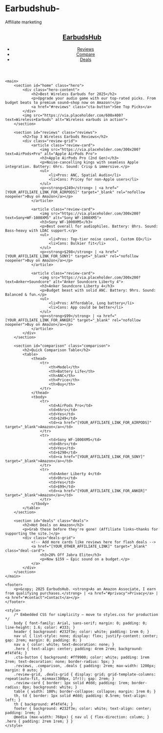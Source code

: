 # Earbudshub-
Affiliate marketing 
<!DOCTYPE html>
<html lang="en">
<head>
    <meta charset="UTF-8">
    <meta name="viewport" content="width=device-width, initial-scale=1.0">
    <title>Best Wireless Earbuds 2025 - Top Picks & Reviews</title>
    <meta name="description" content="Discover the best wireless earbuds for 2025. Expert reviews, comparisons, and deals on Amazon.">
    <meta name="keywords" content="best wireless earbuds, earbuds 2025, amazon earbuds">
    <!-- Open Graph for social sharing -->
    <meta property="og:title" content="Best Wireless Earbuds 2025">
    <meta property="og:description" content="Top picks for sound, battery, and value.">
    <meta property="og:image" content="https://via.placeholder.com/1200x630?text=Best+Earbuds+2025">
    <link rel="stylesheet" href="styles.css"> <!-- We'll add CSS below -->
</head>
<body>
    <header>
        <nav>
            <div class="nav-container">
                <h1><a href="#home">EarbudsHub</a></h1>
                <ul>
                    <li><a href="#reviews">Reviews</a></li>
                    <li><a href="#comparison">Compare</a></li>
                    <li><a href="#deals">Deals</a></li>
                </ul>
            </div>
        </nav>
    </header>

    <main>
        <section id="home" class="hero">
            <div class="hero-content">
                <h2>Best Wireless Earbuds for 2025</h2>
                <p>Upgrade your audio game with our top-rated picks. From budget beats to premium sound—shop now on Amazon!</p>
                <a href="#reviews" class="cta-button">See Top Picks</a>
            </div>
            <img src="https://via.placeholder.com/600x400?text=Wireless+Earbuds" alt="Wireless earbuds in action">
        </section>

        <section id="reviews" class="reviews">
            <h2>Top 3 Wireless Earbuds Reviews</h2>
            <div class="review-grid">
                <article class="review-card">
                    <img src="https://via.placeholder.com/300x200?text=AirPods+Pro" alt="Apple AirPods Pro">
                    <h3>Apple AirPods Pro (2nd Gen)</h3>
                    <p>Noise-cancelling kings with seamless Apple integration. Battery: 6hrs. Sound: Crisp & immersive.</p>
                    <ul>
                        <li>Pros: ANC, Spatial Audio</li>
                        <li>Cons: Pricey for non-Apple users</li>
                    </ul>
                    <p><strong>$249</strong> | <a href="[YOUR_AFFILIATE_LINK_FOR_AIRPODS]" target="_blank" rel="nofollow noopener">Buy on Amazon</a></p>
                </article>

                <article class="review-card">
                    <img src="https://via.placeholder.com/300x200?text=Sony+WF-1000XM5" alt="Sony WF-1000XM5">
                    <h3>Sony WF-1000XM5</h3>
                    <p>Best overall for audiophiles. Battery: 8hrs. Sound: Bass-heavy with LDAC support.</p>
                    <ul>
                        <li>Pros: Top-tier noise cancel, Custom EQ</li>
                        <li>Cons: Bulkier fit</li>
                    </ul>
                    <p><strong>$298</strong> | <a href="[YOUR_AFFILIATE_LINK_FOR_SONY]" target="_blank" rel="nofollow noopener">Buy on Amazon</a></p>
                </article>

                <article class="review-card">
                    <img src="https://via.placeholder.com/300x200?text=Anker+Soundcore" alt="Anker Soundcore Liberty 4">
                    <h3>Anker Soundcore Liberty 4</h3>
                    <p>Budget beast with solid ANC. Battery: 9hrs. Sound: Balanced & fun.</p>
                    <ul>
                        <li>Pros: Affordable, Long battery</li>
                        <li>Cons: App could be better</li>
                    </ul>
                    <p><strong>$99</strong> | <a href="[YOUR_AFFILIATE_LINK_FOR_ANKER]" target="_blank" rel="nofollow noopener">Buy on Amazon</a></p>
                </article>
            </div>
        </section>

        <section id="comparison" class="comparison">
            <h2>Quick Comparison Table</h2>
            <table>
                <thead>
                    <tr>
                        <th>Model</th>
                        <th>Battery Life</th>
                        <th>ANC</th>
                        <th>Price</th>
                        <th>Buy</th>
                    </tr>
                </thead>
                <tbody>
                    <tr>
                        <td>AirPods Pro</td>
                        <td>6hrs</td>
                        <td>Yes</td>
                        <td>$249</td>
                        <td><a href="[YOUR_AFFILIATE_LINK_FOR_AIRPODS]" target="_blank">Amazon</a></td>
                    </tr>
                    <tr>
                        <td>Sony WF-1000XM5</td>
                        <td>8hrs</td>
                        <td>Yes</td>
                        <td>$298</td>
                        <td><a href="[YOUR_AFFILIATE_LINK_FOR_SONY]" target="_blank">Amazon</a></td>
                    </tr>
                    <tr>
                        <td>Anker Liberty 4</td>
                        <td>9hrs</td>
                        <td>Yes</td>
                        <td>$99</td>
                        <td><a href="[YOUR_AFFILIATE_LINK_FOR_ANKER]" target="_blank">Amazon</a></td>
                    </tr>
                </tbody>
            </table>
        </section>

        <section id="deals" class="deals">
            <h2>Hot Deals on Amazon</h2>
            <p>Grab these before they're gone! (Affiliate links—thanks for supporting the site.)</p>
            <div class="deals-grid">
                <!-- Add more cards like reviews here for flash deals -->
                <a href="[YOUR_OTHER_AFFILIATE_LINK]" target="_blank" class="deal-card">
                    <h3>20% Off Jabra Elite</h3>
                    <p>Now $159 – Epic sound on a budget.</p>
                </a>
            </div>
        </section>
    </main>

    <footer>
        <p>&copy; 2025 EarbudsHub. <strong>As an Amazon Associate, I earn from qualifying purchases.</strong> | <a href="#privacy">Privacy</a> | <a href="#contact">Contact</a></p>
    </footer>

    <style>
        /* Embedded CSS for simplicity – move to styles.css for production */
        body { font-family: Arial, sans-serif; margin: 0; padding: 0; line-height: 1.6; color: #333; }
        header { background: #232f3e; color: white; padding: 1rem 0; }
        nav ul { list-style: none; display: flex; justify-content: center; gap: 2rem; margin: 0; padding: 0; }
        nav a { color: white; text-decoration: none; }
        .hero { text-align: center; padding: 4rem 2rem; background: #f4f4f4; }
        .cta-button { background: #ff9900; color: white; padding: 1rem 2rem; text-decoration: none; border-radius: 5px; }
        .reviews, .comparison, .deals { padding: 2rem; max-width: 1200px; margin: 0 auto; }
        .review-grid, .deals-grid { display: grid; grid-template-columns: repeat(auto-fit, minmax(300px, 1fr)); gap: 2rem; }
        .review-card { border: 1px solid #ddd; padding: 1rem; border-radius: 8px; background: white; }
        table { width: 100%; border-collapse: collapse; margin: 1rem 0; }
        th, td { border: 1px solid #ddd; padding: 0.5rem; text-align: left; }
        th { background: #f4f4f4; }
        footer { background: #232f3e; color: white; text-align: center; padding: 1rem; }
        @media (max-width: 768px) { nav ul { flex-direction: column; } .hero { padding: 2rem 1rem; } }
    </style>
</body>
</html>
